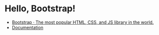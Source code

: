 # Hello, Bootstrap!

* [Bootstrap · The most popular HTML, CSS, and JS library in the world.](https://getbootstrap.com/)
* [Documentation](https://getbootstrap.com/docs/)
